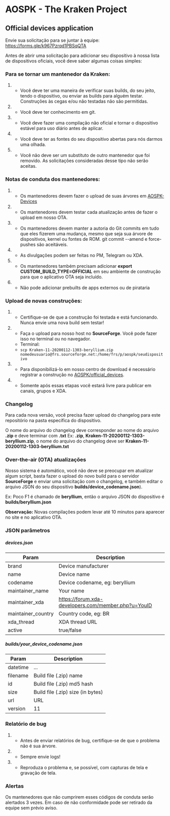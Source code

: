 # AOSPK - The Kraken Project
## Official devices application

Envie sua solicitação para se juntar à equipe: https://forms.gle/k967Pzrqd1PBSqQTA

Antes de abrir uma solicitação para adicionar seu dispositivo à nossa lista de dispositivos oficiais, você deve saber algumas coisas simples:

### Para se tornar um mantenedor da Kraken:
1. - Você deve ter uma maneira de verificar suas builds, do seu jeito, tendo o dispositivo, ou enviar as builds para alguém testar. Construções às cegas e/ou não testadas não são permitidas.
2. - Você deve ter conhecimento em git.
3. - Você deve fazer uma compilação não oficial e tornar o dispositivo estável para uso diário antes de aplicar.
4. - Você deve ter as fontes do seu dispositivo abertas para nós darmos uma olhada.
5. - Você não deve ser um substituto de outro mantenedor que foi removido. As solicitações consideradas desse tipo não serão aceitas.

### Notas de conduta dos mantenedores:
1. - Os mantenedores devem fazer o upload de suas árvores em [AOSPK-Devices](https://github.com/AOSPK-Devices)
2. - Os mantenedores devem testar cada atualização antes de fazer o upload em nosso OTA.
3. - Os mantenedores devem manter a autoria do Git commits em tudo que eles fizerem uma mudança, mesmo que seja sua árvore de dispositivos, kernel ou fontes de ROM. git commit --amend e force-pushes são aceitáveis.
4. - As divulgações podem ser feitas no PM, Telegram ou XDA.
5. - Os mantenedores também precisam adicionar **export CUSTOM_BUILD_TYPE=OFFICIAL** em seu ambiente de construção para que o aplicativo OTA seja incluído.
6. - Não pode adicionar prebuilts de apps externos ou de pirataria

### Upload de novas construções:
1. - Certifique-se de que a construção foi testada e está funcionando. Nunca envie uma nova build sem testar!
2. - Faça o upload para nosso host no **SourceForge**. Você pode fazer isso no terminal ou no navegador.
    - Terminal:
    - `scp Kraken-11-20200112-1303-beryllium.zip nomedeusuario@frs.sourceforge.net:/home/frs/p/aospk/seudispositivo`
3. - Para disponibilizá-lo em nosso centro de download é necessário registrar a construção no [AOSPK/official_devices](https://github.com/AOSPK/official_devices).
4. - Somente após essas etapas você estará livre para publicar em canais, grupos e XDA.

### Changelog
Para cada nova versão, você precisa fazer upload do changelog para este repositório na pasta específica do dispositivo.

O nome do arquivo do changelog deve corresponder ao nome do arquivo **.zip** e deve terminar com **.txt**
Ex: **.zip**, **Kraken-11-20200112-1303-beryllium.zip**, o nome do arquivo do changelog deve ser **Kraken-11-20200112-1303-beryllium.txt**

### Over-the-air (OTA) atualizações
Nosso sistema é automático, você não deve se preocupar em atualizar algum script, basta fazer o upload do novo build para o servidor **SourceForge** e enviar uma solicitação com o changelog, e também editar o arquivo JSON do seu dispositivo **builds/device_codename.json**).

Ex: Poco F1 é chamado de **beryllium**, então o arquivo JSON do dispositivo é **builds/beryllium.json**

**Observação:** Novas compilações podem levar até 10 minutos para aparecer no site e no aplicativo OTA.

### JSON parâmetros
##### devices.json
| Param | Description |
|--|--|
| brand | Device manufacturer |
| name | Device name |
| codename | Device codename, eg: beryllium |
| maintainer_name | Your name |
| maintainer_xda | https://forum.xda-developers.com/member.php?u=YouID |
| maintainer_country | Country code, eg: BR  |
| xda_thread | XDA thread URL |
| active | true/false |

##### builds/your_device_codename.json
| Param | Description |
|--|--|
| datetime | ... |
| filename | Build file (.zip) name |
| id | Build file (.zip) md5 hash |
| size | Build file (.zip) size (in bytes) |
| url | URL |
| version | 11 |

### Relatório de bug
1. - Antes de enviar relatórios de bug, certifique-se de que o problema não é sua árvore.
2. - Sempre envie logs!
3. - Reproduza o problema e, se possível, com capturas de tela e gravação de tela.

### Alertas
Os mantenedores que não cumprirem esses códigos de conduta serão alertados 3 vezes. Em caso de não conformidade pode ser retirado da equipe sem prévio aviso.

